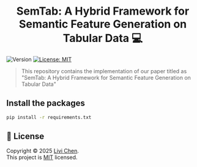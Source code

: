 <h1 align="center">SemTab: A Hybrid Framework for Semantic
Feature Generation on Tabular Data 💻 </h1>
<p>
  <img alt="Version" src="https://img.shields.io/badge/version-0.01-blue.svg?cacheSeconds=2592000" />
  <a href="https://github.com/RN0311/Multiobjective-Optimization-For-Debiasing-Credit-System/blob/main/LICENSE" target="_blank">
    <img alt="License: MIT" src="https://img.shields.io/badge/License-MIT-yellow.svg" />
  </a>
</p>

> This repository contains the implementation of our paper titled as &#34;SemTab: A Hybrid Framework for Semantic
Feature Generation on Tabular Data&#34;

## Install the packages

```sh
pip install -r requirements.txt
```


## 📝 License

Copyright © 2025 [Livi Chen](https://github.com/ojchen).<br />
This project is [MIT](https://github.com/ojchen/SemTab/tree/main?tab=MIT-1-ov-file) licensed.
